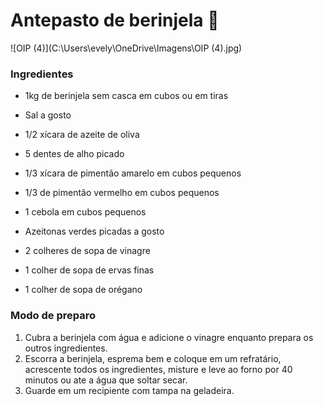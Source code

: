 # Antepasto de berinjela :eggplant:

![OIP (4)](C:\Users\evely\OneDrive\Imagens\OIP (4).jpg) 



### Ingredientes

- 1kg de berinjela sem casca em cubos ou em tiras

- Sal a gosto
- 1/2 xícara de azeite de oliva
- 5 dentes de alho picado
- 1/3 xícara de pimentão amarelo em cubos pequenos
- 1/3 de pimentão vermelho em cubos pequenos
- 1 cebola  em cubos pequenos
- Azeitonas verdes picadas a gosto
- 2 colheres de sopa de vinagre
- 1 colher de sopa de ervas finas
- 1 colher de sopa de orégano

### Modo de preparo

1. Cubra a berinjela com água e adicione o vinagre enquanto prepara os outros ingredientes.
2. Escorra a berinjela, esprema bem e coloque em um refratário, acrescente todos os ingredientes, misture e leve ao forno por 40 minutos ou ate a água que soltar secar.
3. Guarde em um recipiente com tampa na geladeira.
